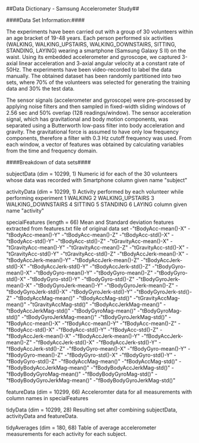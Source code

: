 ##Data Dictionary - Samsung Accelerometer Study##

####Data Set Information:####

The experiments have been carried out with a group of 30 volunteers
within an age bracket of 19-48 years. Each person performed six
activities (WALKING, WALKING_UPSTAIRS, WALKING_DOWNSTAIRS, SITTING,
STANDING, LAYING) wearing a smartphone (Samsung Galaxy S II) on the
waist. Using its embedded accelerometer and gyroscope, we captured
3-axial linear acceleration and 3-axial angular velocity at a constant
rate of 50Hz. The experiments have been video-recorded to label the data
manually. The obtained dataset has been randomly partitioned into two
sets, where 70% of the volunteers was selected for generating the
training data and 30% the test data.

The sensor signals (accelerometer and gyroscope) were pre-processed by
applying noise filters and then sampled in fixed-width sliding windows
of 2.56 sec and 50% overlap (128 readings/window). The sensor
acceleration signal, which has gravitational and body motion components,
was separated using a Butterworth low-pass filter into body acceleration
and gravity. The gravitational force is assumed to have only low
frequency components, therefore a filter with 0.3 Hz cutoff frequency
was used. From each window, a vector of features was obtained by
calculating variables from the time and frequency domain.


####Breakdown of data sets####

subjectData		(dim = 10299, 1)
Numeric id for each of the 30 volunteers whose data was recorded with Smartphone
column given name "subject"


activityData	(dim = 10299, 1)
Activity performed by each volunteer while performing experiment
1 WALKING
2 WALKING_UPSTAIRS
3 WALKING_DOWNSTAIRS
4 SITTING
5 STANDING
6 LAYING
column given name "activity"

specialFeatures		(length = 66)
Mean and Standard deviation features extracted from features.txt file of original data set
			-"tBodyAcc-mean()-X"
			-"tBodyAcc-mean()-Y"
			-"tBodyAcc-mean()-Z"
			-"tBodyAcc-std()-X"
			-"tBodyAcc-std()-Y"
			-"tBodyAcc-std()-Z"
			-"tGravityAcc-mean()-X"
			-"tGravityAcc-mean()-Y"
			-"tGravityAcc-mean()-Z"
			-"tGravityAcc-std()-X"
			-"tGravityAcc-std()-Y"
			-"tGravityAcc-std()-Z"
			-"tBodyAccJerk-mean()-X"
			-"tBodyAccJerk-mean()-Y"
			-"tBodyAccJerk-mean()-Z"
			-"tBodyAccJerk-std()-X"
			-"tBodyAccJerk-std()-Y"
			-"tBodyAccJerk-std()-Z"
			-"tBodyGyro-mean()-X"
			-"tBodyGyro-mean()-Y"
			-"tBodyGyro-mean()-Z"
			-"tBodyGyro-std()-X"
			-"tBodyGyro-std()-Y"
			-"tBodyGyro-std()-Z"
			-"tBodyGyroJerk-mean()-X"
			-"tBodyGyroJerk-mean()-Y"
			-"tBodyGyroJerk-mean()-Z"
			-"tBodyGyroJerk-std()-X"
			-"tBodyGyroJerk-std()-Y"
			-"tBodyGyroJerk-std()-Z"
			-"tBodyAccMag-mean()"
			-"tBodyAccMag-std()"
			-"tGravityAccMag-mean()"
			-"tGravityAccMag-std()"
			-"tBodyAccJerkMag-mean()"
			-"tBodyAccJerkMag-std()"
			-"tBodyGyroMag-mean()"
			-"tBodyGyroMag-std()"
			-"tBodyGyroJerkMag-mean()"
			-"tBodyGyroJerkMag-std()"
			-"fBodyAcc-mean()-X"
			-"fBodyAcc-mean()-Y"
			-"fBodyAcc-mean()-Z"
			-"fBodyAcc-std()-X"
			-"fBodyAcc-std()-Y"
			-"fBodyAcc-std()-Z"
			-"fBodyAccJerk-mean()-X"
			-"fBodyAccJerk-mean()-Y"
			-"fBodyAccJerk-mean()-Z"
			-"fBodyAccJerk-std()-X"
			-"fBodyAccJerk-std()-Y"
			-"fBodyAccJerk-std()-Z"
			-"fBodyGyro-mean()-X"
			-"fBodyGyro-mean()-Y"
			-"fBodyGyro-mean()-Z"
			-"fBodyGyro-std()-X"
			-"fBodyGyro-std()-Y"
			-"fBodyGyro-std()-Z"
			-"fBodyAccMag-mean()"
			-"fBodyAccMag-std()"
			-"fBodyBodyAccJerkMag-mean()"
			-"fBodyBodyAccJerkMag-std()"
			-"fBodyBodyGyroMag-mean()"
			-"fBodyBodyGyroMag-std()"
			-"fBodyBodyGyroJerkMag-mean()"
			-"fBodyBodyGyroJerkMag-std()"	
			
			
featureData			(dim = 10299, 66)
Acceleromter data for all measurements with column names in specialFeatures


tidyData			(dim = 10299, 28)
Resulting set after combining subjectData, activityData and featureData.


tidyAverages	(dim = 180, 68)
Table of average accelerometer measurements for each activity for each subject.